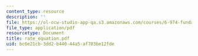 ```yaml
---
content_type: resource
description: ''
file: https://ol-ocw-studio-app-qa.s3.amazonaws.com/courses/6-974-fundamentals-of-photonics-quantum-electronics-spring-2006/bc6e21cb3dd2b44044a5af783be12fde_rate_equation.pdf
file_type: application/pdf
resourcetype: Document
title: rate_equation.pdf
uid: bc6e21cb-3dd2-b440-44a5-af783be12fde
---
```

